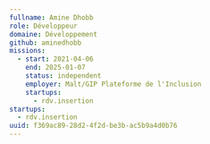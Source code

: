 ```yaml
---
fullname: Amine Dhobb
role: Développeur
domaine: Développement
github: aminedhobb
missions:
  - start: 2021-04-06
    end: 2025-01-07
    status: independent
    employer: Malt/GIP Plateforme de l'Inclusion
    startups:
      - rdv.insertion
startups:
  - rdv.insertion
uuid: f369ac89-28d2-4f2d-be3b-ac5b9a4d0b76
---
```

